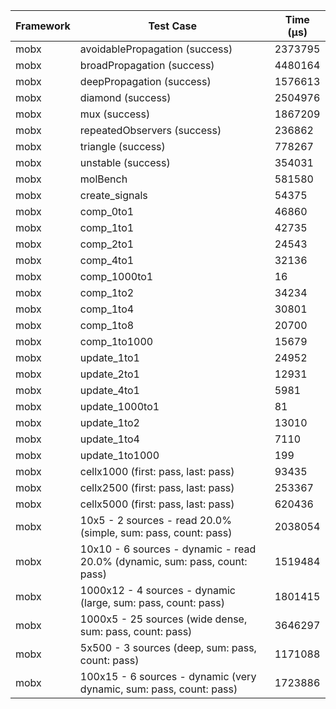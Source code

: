 | Framework | Test Case | Time (μs) |
| --- | --- | --- |
| mobx | avoidablePropagation (success) | 2373795 |
| mobx | broadPropagation (success) | 4480164 |
| mobx | deepPropagation (success) | 1576613 |
| mobx | diamond (success) | 2504976 |
| mobx | mux (success) | 1867209 |
| mobx | repeatedObservers (success) | 236862 |
| mobx | triangle (success) | 778267 |
| mobx | unstable (success) | 354031 |
| mobx | molBench | 581580 |
| mobx | create_signals | 54375 |
| mobx | comp_0to1 | 46860 |
| mobx | comp_1to1 | 42735 |
| mobx | comp_2to1 | 24543 |
| mobx | comp_4to1 | 32136 |
| mobx | comp_1000to1 | 16 |
| mobx | comp_1to2 | 34234 |
| mobx | comp_1to4 | 30801 |
| mobx | comp_1to8 | 20700 |
| mobx | comp_1to1000 | 15679 |
| mobx | update_1to1 | 24952 |
| mobx | update_2to1 | 12931 |
| mobx | update_4to1 | 5981 |
| mobx | update_1000to1 | 81 |
| mobx | update_1to2 | 13010 |
| mobx | update_1to4 | 7110 |
| mobx | update_1to1000 | 199 |
| mobx | cellx1000 (first: pass, last: pass) | 93435 |
| mobx | cellx2500 (first: pass, last: pass) | 253367 |
| mobx | cellx5000 (first: pass, last: pass) | 620436 |
| mobx | 10x5 - 2 sources - read 20.0% (simple, sum: pass, count: pass) | 2038054 |
| mobx | 10x10 - 6 sources - dynamic - read 20.0% (dynamic, sum: pass, count: pass) | 1519484 |
| mobx | 1000x12 - 4 sources - dynamic (large, sum: pass, count: pass) | 1801415 |
| mobx | 1000x5 - 25 sources (wide dense, sum: pass, count: pass) | 3646297 |
| mobx | 5x500 - 3 sources (deep, sum: pass, count: pass) | 1171088 |
| mobx | 100x15 - 6 sources - dynamic (very dynamic, sum: pass, count: pass) | 1723886 |
